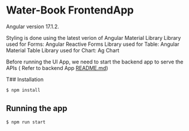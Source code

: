 # Water-Book FrontendApp

Angular version 17.1.2.

Styling is done using the latest verion of Angular Material Library
Library used for Forms: Angular Reactive Forms
Library used for Table: Angular Material Table
Library used for Chart: Ag Chart

Before running the UI App, we need to start the backend app to serve the APIs ( Refer to backend App [README.md](https://github.com/dechkechamada/Water-Book-backend-app/blob/master/README.md))

T## Installation

```bash
$ npm install
```

## Running the app

```bash
$ npm run start

```

